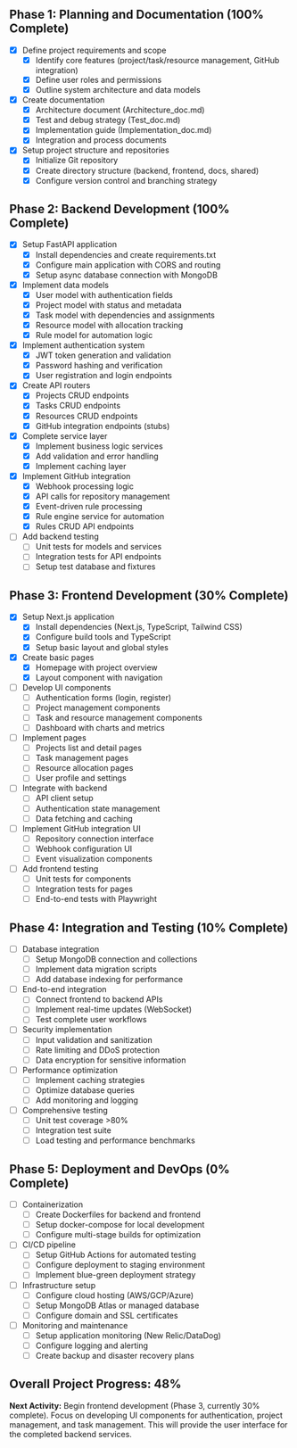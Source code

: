 

## Phase 1: Planning and Documentation (100% Complete)
- [x] Define project requirements and scope
  - [x] Identify core features (project/task/resource management, GitHub integration)
  - [x] Define user roles and permissions
  - [x] Outline system architecture and data models
- [x] Create documentation
  - [x] Architecture document (Architecture_doc.md)
  - [x] Test and debug strategy (Test_doc.md)
  - [x] Implementation guide (Implementation_doc.md)
  - [x] Integration and process documents
- [x] Setup project structure and repositories
  - [x] Initialize Git repository
  - [x] Create directory structure (backend, frontend, docs, shared)
  - [x] Configure version control and branching strategy

## Phase 2: Backend Development (100% Complete)
- [x] Setup FastAPI application
  - [x] Install dependencies and create requirements.txt
  - [x] Configure main application with CORS and routing
  - [x] Setup async database connection with MongoDB
- [x] Implement data models
  - [x] User model with authentication fields
  - [x] Project model with status and metadata
  - [x] Task model with dependencies and assignments
  - [x] Resource model with allocation tracking
  - [x] Rule model for automation logic
- [x] Implement authentication system
  - [x] JWT token generation and validation
  - [x] Password hashing and verification
  - [x] User registration and login endpoints
- [x] Create API routers
  - [x] Projects CRUD endpoints
  - [x] Tasks CRUD endpoints
  - [x] Resources CRUD endpoints
  - [x] GitHub integration endpoints (stubs)
- [x] Complete service layer
  - [x] Implement business logic services
  - [x] Add validation and error handling
  - [x] Implement caching layer
- [x] Implement GitHub integration
  - [x] Webhook processing logic
  - [x] API calls for repository management
  - [x] Event-driven rule processing
  - [x] Rule engine service for automation
  - [x] Rules CRUD API endpoints
- [ ] Add backend testing
  - [ ] Unit tests for models and services
  - [ ] Integration tests for API endpoints
  - [ ] Setup test database and fixtures

## Phase 3: Frontend Development (30% Complete)
- [x] Setup Next.js application
  - [x] Install dependencies (Next.js, TypeScript, Tailwind CSS)
  - [x] Configure build tools and TypeScript
  - [x] Setup basic layout and global styles
- [x] Create basic pages
  - [x] Homepage with project overview
  - [x] Layout component with navigation
- [ ] Develop UI components
  - [ ] Authentication forms (login, register)
  - [ ] Project management components
  - [ ] Task and resource management components
  - [ ] Dashboard with charts and metrics
- [ ] Implement pages
  - [ ] Projects list and detail pages
  - [ ] Task management pages
  - [ ] Resource allocation pages
  - [ ] User profile and settings
- [ ] Integrate with backend
  - [ ] API client setup
  - [ ] Authentication state management
  - [ ] Data fetching and caching
- [ ] Implement GitHub integration UI
  - [ ] Repository connection interface
  - [ ] Webhook configuration UI
  - [ ] Event visualization components
- [ ] Add frontend testing
  - [ ] Unit tests for components
  - [ ] Integration tests for pages
  - [ ] End-to-end tests with Playwright

## Phase 4: Integration and Testing (10% Complete)
- [ ] Database integration
  - [ ] Setup MongoDB connection and collections
  - [ ] Implement data migration scripts
  - [ ] Add database indexing for performance
- [ ] End-to-end integration
  - [ ] Connect frontend to backend APIs
  - [ ] Implement real-time updates (WebSocket)
  - [ ] Test complete user workflows
- [ ] Security implementation
  - [ ] Input validation and sanitization
  - [ ] Rate limiting and DDoS protection
  - [ ] Data encryption for sensitive information
- [ ] Performance optimization
  - [ ] Implement caching strategies
  - [ ] Optimize database queries
  - [ ] Add monitoring and logging
- [ ] Comprehensive testing
  - [ ] Unit test coverage >80%
  - [ ] Integration test suite
  - [ ] Load testing and performance benchmarks

## Phase 5: Deployment and DevOps (0% Complete)
- [ ] Containerization
  - [ ] Create Dockerfiles for backend and frontend
  - [ ] Setup docker-compose for local development
  - [ ] Configure multi-stage builds for optimization
- [ ] CI/CD pipeline
  - [ ] Setup GitHub Actions for automated testing
  - [ ] Configure deployment to staging environment
  - [ ] Implement blue-green deployment strategy
- [ ] Infrastructure setup
  - [ ] Configure cloud hosting (AWS/GCP/Azure)
  - [ ] Setup MongoDB Atlas or managed database
  - [ ] Configure domain and SSL certificates
- [ ] Monitoring and maintenance
  - [ ] Setup application monitoring (New Relic/DataDog)
  - [ ] Configure logging and alerting
  - [ ] Create backup and disaster recovery plans

## Overall Project Progress: 48%

**Next Activity:** Begin frontend development (Phase 3, currently 30% complete). Focus on developing UI components for authentication, project management, and task management. This will provide the user interface for the completed backend services.
